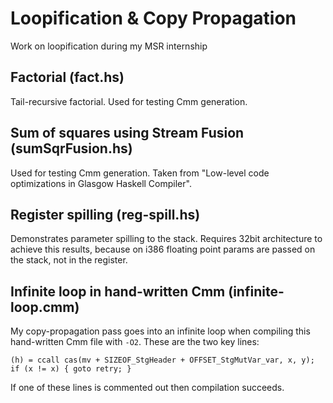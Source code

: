 Loopification & Copy Propagation
================================

Work on loopification during my MSR internship

## Factorial (fact.hs)

Tail-recursive factorial. Used for testing Cmm generation.

## Sum of squares using Stream Fusion (sumSqrFusion.hs)

Used for testing Cmm generation. Taken from "Low-level code optimizations
in Glasgow Haskell Compiler".

## Register spilling (reg-spill.hs)

Demonstrates parameter spilling to the stack. Requires 32bit architecture
to achieve this results, because on i386 floating point params are passed
on the stack, not in the register.

## Infinite loop in hand-written Cmm (infinite-loop.cmm)

My copy-propagation pass goes into an infinite loop when compiling this
hand-written Cmm file with `-O2`. These are the two key lines:

```
(h) = ccall cas(mv + SIZEOF_StgHeader + OFFSET_StgMutVar_var, x, y);
if (x != x) { goto retry; }
```
If one of these lines is commented out then compilation succeeds.
